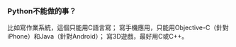 ### Python不能做的事？
比如寫作業系統，這個只能用C語言寫；
寫手機應用，只能用Objective-C（針對iPhone）和Java（針對Android）；
寫3D遊戲，最好用C或C++。
